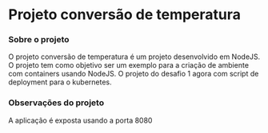 # Projeto conversão de temperatura

### Sobre o projeto
O projeto conversão de temperatura é um projeto desenvolvido em NodeJS. O projeto tem como objetivo ser um exemplo para a criação de ambiente com containers usando NodeJS.
O projeto do desafio 1 agora com script de deployment para o kubernetes.

### Observações do projeto
A aplicação é exposta usando a porta 8080
